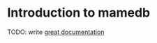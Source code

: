 # Introduction to mamedb

TODO: write [great documentation](http://jacobian.org/writing/great-documentation/what-to-write/)
